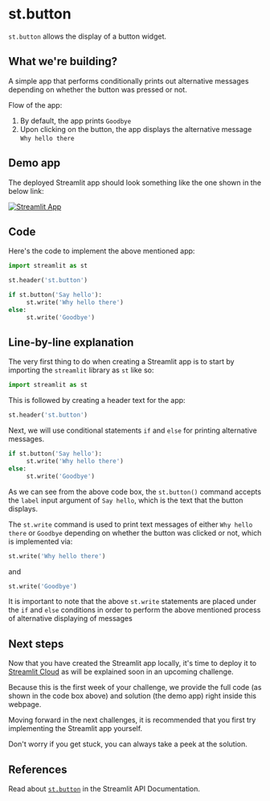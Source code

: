 # st.button

`st.button` allows the display of a button widget.

## What we're building?

A simple app that performs conditionally prints out alternative messages depending on whether the button was pressed or not.

Flow of the app:
1. By default, the app prints `Goodbye`
2. Upon clicking on the button, the app displays the alternative message `Why hello there`

## Demo app
The deployed Streamlit app should look something like the one shown in the below link: 

[![Streamlit App](https://static.streamlit.io/badges/streamlit_badge_black_white.svg)](https://share.streamlit.io/dataprofessor/st.button/)

## Code
Here's the code to implement the above mentioned app:
```python
import streamlit as st

st.header('st.button')

if st.button('Say hello'):
     st.write('Why hello there')
else:
     st.write('Goodbye')
```

## Line-by-line explanation
The very first thing to do when creating a Streamlit app is to start by importing the `streamlit` library as `st` like so:
```python
import streamlit as st
```

This is followed by creating a header text for the app:
```python
st.header('st.button')
```

Next, we will use conditional statements `if` and `else` for printing alternative messages.

```python
if st.button('Say hello'):
     st.write('Why hello there')
else:
     st.write('Goodbye')
```
As we can see from the above code box, the `st.button()` command accepts the `label` input argument of `Say hello`, which is the text that the button displays.

The `st.write` command is used to print text messages of either `Why hello there` or `Goodbye` depending on whether the button was clicked or not, which is implemented via:
```python
st.write('Why hello there')
```
and 
```python
st.write('Goodbye')
```

It is important to note that the above `st.write` statements are placed under the `if` and `else` conditions in order to perform the above mentioned process of alternative displaying of messages

## Next steps

Now that you have created the Streamlit app locally, it's time to deploy it to [Streamlit Cloud](https://streamlit.io/cloud) as will be explained soon in an upcoming challenge. 

Because this is the first week of your challenge, we provide the full code (as shown in the code box above) and solution (the demo app) right inside this webpage. 

Moving forward in the next challenges, it is recommended that you first try implementing the Streamlit app yourself.

Don't worry if you get stuck, you can always take a peek at the solution.

## References
Read about [`st.button`](https://docs.streamlit.io/library/api-reference/widgets/st.button) in the Streamlit API Documentation.